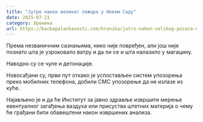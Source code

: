 ```yaml
---
title: "Јутро након великог пожара у Новом Саду"
date: 2025-07-21
category: Хроника
url: https://backapalankavesti.com/hronika/jutro-nakon-velikog-pozara-u-novom-sadu/
---
```


Према незваничним сазнањима, нико није повређен, али још није познато шта је узроковало ватру и да ли се и шта налазило у магацину.

Наводно су се чуле и детонације.

Новосађани су, први пут откако је успостављен систем упозорења преко мобилних телефона, добили СМС упозорење да не излазе из куће.

Најављено је и да ће Институт за јавно здравље извршити мерење евентуалног загађења ваздуха или присуства штетних материја о чему ће грађани бити обавештени након извршених анализа.
